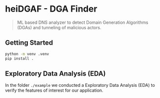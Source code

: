 # heiDGAF - DGA Finder

> ML based DNS analyzer to detect Domain Generation Algorithms (DGAs) and tunneling of malicious actors.

## 

## Getting Started

```sh
python -m venv .venv
pip install .
```


## Exploratory Data Analysis (EDA)

In the folder `./example` we conducted a Exploratory Data Analysis (EDA) to verify the features of interest for our application.
